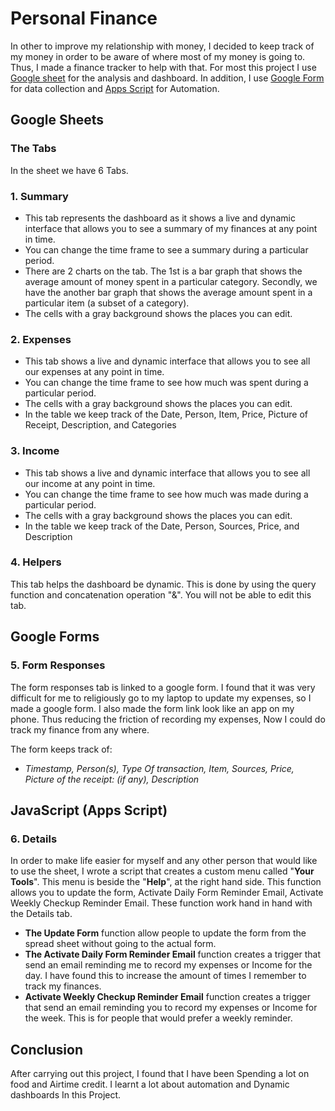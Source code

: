 # Personal Finance
In other to improve my relationship with money, I decided to keep track of my money in order to be aware of where most of my money is going to. Thus, I made a finance tracker to help with that.
For most this project I use [Google sheet](https://docs.google.com/spreadsheets/d/1vEobyPacJvvCKcYRdku-EP6aoEGuqFK67RVonRGobpY/edit?usp=sharing) for the analysis and dashboard. In addition, I use [Google Form](https://forms.gle/rfmUZF7yRDtMbejJA) for data collection and [Apps Script](https://github.com/Hemephelus/Data-Analyst/blob/ebd313ba68055096e133469ec488202a3d95cd4b/Data%20Analysis%20Projects/Personal%20Finance%20Project/Automation%20Code) for Automation.


## Google Sheets

### The Tabs
In the sheet we have 6 Tabs.

 ### 1. Summary
  - This tab represents the dashboard as it shows a live and dynamic interface that allows you to see a summary of my finances at any point in time. 
  - You can change the time frame to see a summary during a particular period.
  - There are 2 charts on the tab.  The 1st is a bar graph that shows the average amount of money spent in a particular category. Secondly, we have the another bar graph that shows the average amount spent in a particular item (a subset of a category).
  - The cells with a gray background shows the places you can edit.

  ### 2. Expenses
  - This tab shows a live and dynamic interface that allows you to see all our expenses at any point in time. 
  - You can change the time frame to see how much was spent during a particular period.
  - The cells with a gray background shows the places you can edit.
  - In the table we keep track of the Date, Person, Item, Price, Picture of Receipt, Description, and Categories
  ### 3. Income
  
   - This tab shows a live and dynamic interface that allows you to see all our income at any point in time. 
  - You can change the time frame to see how much was made during a particular period.
  - The cells with a gray background shows the places you can edit.
  - In the table we keep track of the Date, Person, Sources, Price, and Description

  ### 4. Helpers
   This tab helps the dashboard be dynamic. This is done by using the query function and concatenation operation "&". You will not be able to edit this tab.

## Google Forms
  ### 5. Form Responses
  The form responses tab is linked to a google form. I found that it was very difficult for me to religiously go to my laptop to update my expenses, so I made a google form. I also made the form link look like an app on my phone. Thus reducing the friction of recording my expenses, Now I could do track my finance from any where.

The form keeps track of:

 - *Timestamp,  Person(s),  Type Of transaction,  Item, Sources,  Price,
   Picture of the receipt: (if any),  Description*

  
## JavaScript (Apps Script)
  ### 6. Details
In order to make life easier for myself and any other person that would like to use the sheet, I wrote a script that creates a custom menu called  "**Your Tools**". This menu is beside the "**Help**", at the right hand side. This function allows you to update the form, Activate Daily Form Reminder Email, Activate Weekly Checkup Reminder Email. These function work hand in hand with the Details tab.
 -  **The Update Form** function allow people to update the form from the spread sheet without going to the actual form.
 - **The Activate Daily Form Reminder Email** function creates a trigger that send an email reminding me to record my expenses or Income for
   the day. I have found this to increase the amount of times I remember
   to track my finances.
 - **Activate Weekly Checkup Reminder Email** function creates a trigger that send an email reminding you to record my expenses or Income for the week. This is for people that would prefer a weekly reminder.

## Conclusion

After carrying out this project, I found that I have been Spending a lot on food and Airtime credit. I learnt a lot about automation and Dynamic dashboards In this Project.
  

